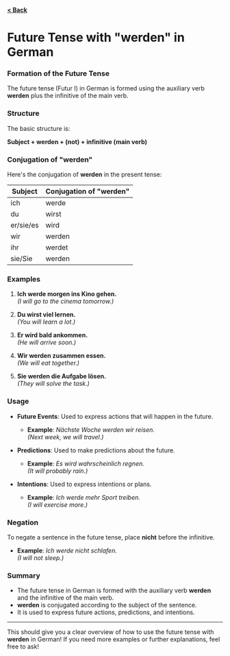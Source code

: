 [**< Back**](../Readme.md)



# Future Tense with "werden" in German

### Formation of the Future Tense

The future tense (Futur I) in German is formed using the auxiliary verb **werden** plus the infinitive of the main verb. 

### Structure

The basic structure is:

**Subject + werden + (not) + infinitive (main verb)**

### Conjugation of "werden"

Here's the conjugation of **werden** in the present tense:

| Subject       | Conjugation of "werden" |
|---------------|--------------------------|
| ich           | werde                    |
| du            | wirst                    |
| er/sie/es     | wird                     |
| wir           | werden                   |
| ihr           | werdet                   |
| sie/Sie       | werden                   |

### Examples

1. **Ich werde morgen ins Kino gehen.**  
   *(I will go to the cinema tomorrow.)*

2. **Du wirst viel lernen.**  
   *(You will learn a lot.)*

3. **Er wird bald ankommen.**  
   *(He will arrive soon.)*

4. **Wir werden zusammen essen.**  
   *(We will eat together.)*

5. **Sie werden die Aufgabe lösen.**  
   *(They will solve the task.)*

### Usage

- **Future Events**: Used to express actions that will happen in the future.
  - **Example**: *Nächste Woche werden wir reisen.*  
    *(Next week, we will travel.)*

- **Predictions**: Used to make predictions about the future.
  - **Example**: *Es wird wahrscheinlich regnen.*  
    *(It will probably rain.)*

- **Intentions**: Used to express intentions or plans.
  - **Example**: *Ich werde mehr Sport treiben.*  
    *(I will exercise more.)*

### Negation

To negate a sentence in the future tense, place **nicht** before the infinitive.

- **Example**: *Ich werde nicht schlafen.*  
  *(I will not sleep.)*

### Summary

- The future tense in German is formed with the auxiliary verb **werden** and the infinitive of the main verb.
- **werden** is conjugated according to the subject of the sentence.
- It is used to express future actions, predictions, and intentions.

---

This should give you a clear overview of how to use the future tense with **werden** in German! If you need more examples or further explanations, feel free to ask!